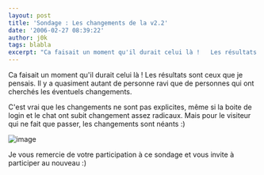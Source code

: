 ```yaml
---
layout: post
title: 'Sondage : Les changements de la v2.2'
date: '2006-02-27 08:39:22'
author: j0k
tags: blabla
excerpt: "Ca faisait un moment qu'il durait celui là !   Les résultats sont ceux que je pensais. Il y a quasiment autant de personne ravi que de personnes qui ont cherchés les éventuels changements.  \n  \nC'est vrai que les changements ne sont pas explicites, même si la boite de login et le chat ont subit changement assez radicaux.   Mais pour le visiteur qui      …"
---
```


Ca faisait un moment qu'il durait celui là !   Les résultats sont ceux que je pensais. Il y a quasiment autant de personne ravi que de personnes qui ont cherchés les éventuels changements.

C'est vrai que les changements ne sont pas explicites, même si la boite de login et le chat ont subit changement assez radicaux.   Mais pour le visiteur qui ne fait que passer, les changements sont néants :)

 ![image](https://www.j0k3r.net/img/sond/v2.2.png)

Je vous remercie de votre participation à ce sondage et vous invite à participer au nouveau :)
